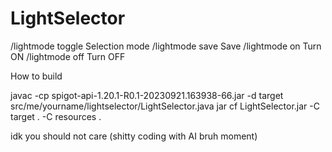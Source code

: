 # LightSelector

/lightmode toggle	Selection mode
/lightmode save	Save
/lightmode on	Turn ON
/lightmode off	Turn OFF

How to build

javac -cp spigot-api-1.20.1-R0.1-20230921.163938-66.jar -d target src/me/yourname/lightselector/LightSelector.java
jar cf LightSelector.jar -C target . -C resources .

idk you should not care (shitty coding with AI bruh moment)

